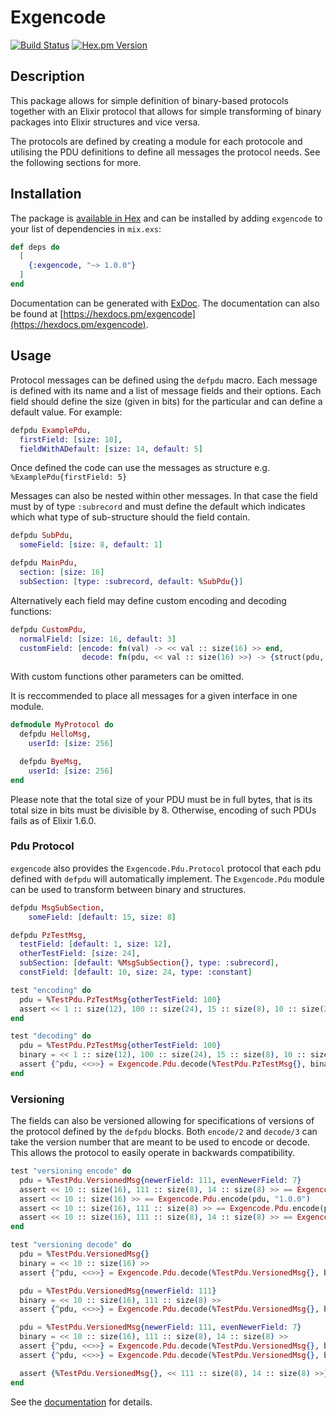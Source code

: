 # Exgencode
[![Build Status](https://travis-ci.org/haljin/exgencode.svg?branch=master)](https://travis-ci.org/haljin/exgencode) [![Hex.pm Version](http://img.shields.io/hexpm/v/exgencode.svg?style=flat)](https://hex.pm/packages/exgencode)

## Description

This package allows for simple definition of binary-based protocols together with an Elixir protocol that allows for
simple transforming of binary packages into Elixir structures and vice versa.

The protocols are defined by creating a module for each protocole and utilising the PDU definitions to define all
messages the protocol needs. See the following sections for more.

## Installation

The package is [available in Hex](https://hex.pm/docs/publish) and can be installed
by adding `exgencode` to your list of dependencies in `mix.exs`:

```elixir
def deps do
  [
    {:exgencode, "~> 1.0.0"}
  ]
end
```

Documentation can be generated with [ExDoc](https://github.com/elixir-lang/ex_doc).
The documentation can also be found at [https://hexdocs.pm/exgencode](https://hexdocs.pm/exgencode).

## Usage

Protocol messages can be defined using the `defpdu` macro. Each message is defined with its name and a list of message fields
and their options. Each field should define the size (given in bits) for the particular and can define a default value. For example:

```elixir
defpdu ExamplePdu,
  firstField: [size: 10],
  fieldWithADefault: [size: 14, default: 5]
```

Once defined the code can use the messages as structure e.g. `%ExamplePdu{firstField: 5}`

Messages can also be nested within other messages. In that case the field must by of type `:subrecord` and must define the default
which indicates which what type of sub-structure should the field contain.

```elixir
defpdu SubPdu,
  someField: [size: 8, default: 1]

defpdu MainPdu,
  section: [size: 16]
  subSection: [type: :subrecord, default: %SubPdu{}]
```

Alternatively each field may define custom encoding and decoding functions:

```elixir
defpdu CustomPdu,
  normalField: [size: 16, default: 3]
  customField: [encode: fn(val) -> << val :: size(16) >> end,
                decode: fn(pdu, << val :: size(16) >>) -> {struct(pdu, :customField => val), <<>>} end]

```

With custom functions other parameters can be omitted.

It is reccommended to place all messages for a given interface in one module.

```elixir
defmodule MyProtocol do
  defpdu HelloMsg,
    userId: [size: 256]

  defpdu ByeMsg,
    userId: [size: 256]
end
```

Please note that the total size of your PDU must be in full bytes, that is its total size in bits must be divisible by 8. Otherwise, encoding of such PDUs fails as of Elixir 1.6.0.

### Pdu Protocol

`exgencode` also provides the `Exgencode.Pdu.Protocol` protocol that each pdu defined with `defpdu` will automatically implement. The `Exgencode.Pdu` module can be used
to transform between binary and structures.

```elixir
defpdu MsgSubSection,
    someField: [default: 15, size: 8]

defpdu PzTestMsg,
  testField: [default: 1, size: 12],
  otherTestField: [size: 24],
  subSection: [default: %MsgSubSection{}, type: :subrecord],
  constField: [default: 10, size: 24, type: :constant]

test "encoding" do
  pdu = %TestPdu.PzTestMsg{otherTestField: 100}
  assert << 1 :: size(12), 100 :: size(24), 15 :: size(8), 10 :: size(24)>> == Exgencode.Pdu.encode(pdu)
end

test "decoding" do
  pdu = %TestPdu.PzTestMsg{otherTestField: 100}
  binary = << 1 :: size(12), 100 :: size(24), 15 :: size(8), 10 :: size(24)>>
  assert {^pdu, <<>>} = Exgencode.Pdu.decode(%TestPdu.PzTestMsg{}, binary)
end
```

### Versioning

The fields can also be versioned allowing for specifications of versions of the protocol defined by the `defpdu` blocks. Both `encode/2` and `decode/3` can take the
version number that are meant to be used to encode or decode. This allows the protocol to easily operate in backwards compatibility.

```elixir
test "versioning encode" do
  pdu = %TestPdu.VersionedMsg{newerField: 111, evenNewerField: 7}
  assert << 10 :: size(16), 111 :: size(8), 14 :: size(8) >> == Exgencode.Pdu.encode(pdu)
  assert << 10 :: size(16) >> == Exgencode.Pdu.encode(pdu, "1.0.0")
  assert << 10 :: size(16), 111 :: size(8) >> == Exgencode.Pdu.encode(pdu, "2.0.0")
  assert << 10 :: size(16), 111 :: size(8), 14 :: size(8) >> == Exgencode.Pdu.encode(pdu, "2.1.0")
end

test "versioning decode" do
  pdu = %TestPdu.VersionedMsg{}
  binary = << 10 :: size(16) >>
  assert {^pdu, <<>>} = Exgencode.Pdu.decode(%TestPdu.VersionedMsg{}, binary, "1.0.0")

  pdu = %TestPdu.VersionedMsg{newerField: 111}
  binary = << 10 :: size(16), 111 :: size(8) >>
  assert {^pdu, <<>>} = Exgencode.Pdu.decode(%TestPdu.VersionedMsg{}, binary, "2.0.0")

  pdu = %TestPdu.VersionedMsg{newerField: 111, evenNewerField: 7}
  binary = << 10 :: size(16), 111 :: size(8), 14 :: size(8) >>
  assert {^pdu, <<>>} = Exgencode.Pdu.decode(%TestPdu.VersionedMsg{}, binary)
  assert {^pdu, <<>>} = Exgencode.Pdu.decode(%TestPdu.VersionedMsg{}, binary, "2.1.0")

  assert {%TestPdu.VersionedMsg{}, << 111 :: size(8), 14 :: size(8) >>} = Exgencode.Pdu.decode(%TestPdu.VersionedMsg{}, binary, "1.0.0")
end
```

See the [documentation](https://hexdocs.pm/exgencode) for details.

